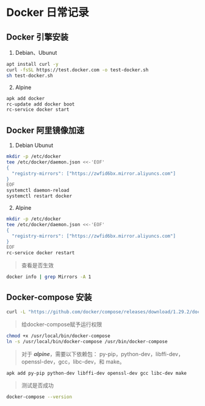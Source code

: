 # Docker 日常记录

## Docker 引擎安装

1. Debian、Ubunut

```sh
apt install curl -y
curl -fsSL https://test.docker.com -o test-docker.sh
sh test-docker.sh
```

2. Alpine

```sh
apk add docker
rc-update add docker boot
rc-service docker start
```

## Docker 阿里镜像加速

1. Debian Ubunut

```sh
mkdir -p /etc/docker
tee /etc/docker/daemon.json <<-'EOF'
{
  "registry-mirrors": ["https://zwfid6bx.mirror.aliyuncs.com"]
}
EOF
systemctl daemon-reload
systemctl restart docker
```

2. Alpine

```sh
mkdir -p /etc/docker
tee /etc/docker/daemon.json <<-'EOF'
{
  "registry-mirrors": ["https://zwfid6bx.mirror.aliyuncs.com"]
}
EOF
rc-service docker restart
```
> 查看是否生效

```sh
docker info | grep Mirrors -A 1
```

## Docker-compose 安装

```sh
curl -L "https://github.com/docker/compose/releases/download/1.29.2/docker-compose-$(uname -s)-$(uname -m)" -o /usr/local/bin/docker-compose
```
> 给docker-compose赋予运行权限
```sh
chmod +x /usr/local/bin/docker-compose
ln -s /usr/local/bin/docker-compose /usr/bin/docker-compose
```
> 对于 ***alpine***，需要以下依赖包： py-pip，python-dev，libffi-dev，openssl-dev，gcc，libc-dev，和 make。

```sh
apk add py-pip python-dev libffi-dev openssl-dev gcc libc-dev make
```

> 测试是否成功

```sh
docker-compose --version
```